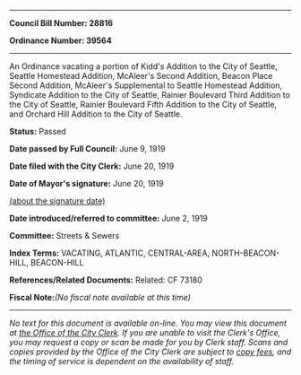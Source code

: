 

********

**Council Bill Number: 28816**
   
**Ordinance Number: 39564**
********

 An Ordinance vacating a portion of Kidd's Addition to the City of Seattle, Seattle Homestead Addition, McAleer's Second Addition, Beacon Place Second Addition, McAleer's Supplemental to Seattle Homestead Addition, Syndicate Addition to the City of Seattle, Rainier Boulevard Third Addition to the City of Seattle, Rainier Boulevard Fifth Addition to the City of Seattle, and Orchard Hill Addition to the City of Seattle.

**Status:** Passed
   
**Date passed by Full Council:** June 9, 1919
   
**Date filed with the City Clerk:** June 20, 1919
   
**Date of Mayor's signature:** June 20, 1919
   
[(about the signature date)](/~public/approvaldate.htm)
   
   
   
**Date introduced/referred to committee:** June 2, 1919
   
**Committee:** Streets & Sewers
   
   
**Index Terms:** VACATING, ATLANTIC, CENTRAL-AREA, NORTH-BEACON-HILL, BEACON-HILL

**References/Related Documents:** Related: CF 73180

**Fiscal Note:**_(No fiscal note available at this time)_
********

_No text for this document is available on-line. You may view this document at [the Office of the City Clerk](http://www.seattle.gov/leg/clerk/contactUs.htm). If you are unable to visit the Clerk's Office, you may request a copy or scan be made for you by Clerk staff. Scans and copies provided by the Office of the City Clerk are subject to [copy fees](http://clerk.seattle.gov/~public/clerkfees.htm), and the timing of service is dependent on the availability of staff._


